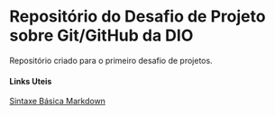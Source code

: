 # Repositório do Desafio de Projeto sobre Git/GitHub da DIO
Repositório criado para o primeiro desafio de projetos.


#### Links Uteis
[Sintaxe Básica Markdown](https://docs.pipz.com/central-de-ajuda/learning-center/guia-basico-de-markdown#open)
